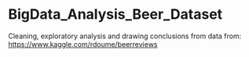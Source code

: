 # BigData_Analysis_Beer_Dataset
Cleaning, exploratory analysis and drawing conclusions from data from: https://www.kaggle.com/rdoume/beerreviews 
